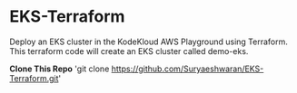 # EKS-Terraform
Deploy an EKS cluster in the KodeKloud AWS Playground using Terraform.
This terraform code will create an EKS cluster called demo-eks.

**Clone This Repo**
'git clone https://github.com/Suryaeshwaran/EKS-Terraform.git'

